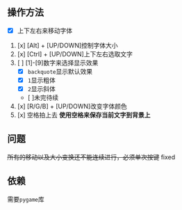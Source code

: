 操作方法
-------
- [x] 上下左右来移动字体
1. [x] [Alt] + [UP/DOWN]控制字体大小
1. [x] [Ctrl] + [UP/DOWN]上下左右选取文字
1. [ ] [1]-[9]数字来选择显示效果
	- [x] `backquote`显示默认效果
	- [x] `1`显示粗体
	- [x] `2`显示斜体
	- [  ]未完待续
1. [x] [R/G/B] + [UP/DOWN]改变字体颜色
1. [x] 空格拍上去 **使用空格来保存当前文字到背景上**

问题
------
~~所有的移动以及大小变换还不能连续进行，必须单次按键~~ fixed

依赖
-----
需要`pygame`库
